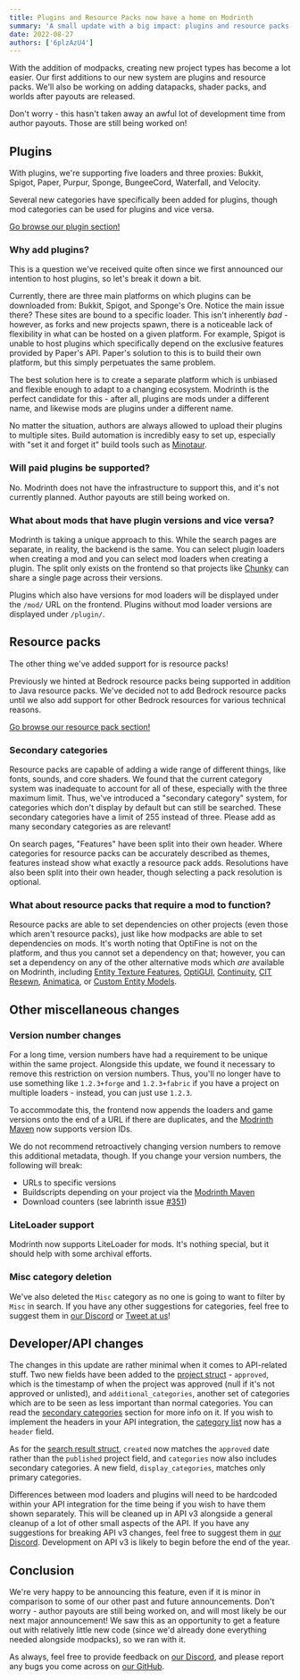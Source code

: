 ```yaml
---
title: Plugins and Resource Packs now have a home on Modrinth
summary: 'A small update with a big impact: plugins and resource packs are now available on Modrinth!'
date: 2022-08-27
authors: ['6plzAzU4']
---
```


With the addition of modpacks, creating new project types has become a lot easier. Our first additions to our new system are plugins and resource packs. We'll also be working on adding datapacks, shader packs, and worlds after payouts are released.

Don't worry - this hasn't taken away an awful lot of development time from author payouts. Those are still being worked on!

## Plugins

With plugins, we're supporting five loaders and three proxies: Bukkit, Spigot, Paper, Purpur, Sponge, BungeeCord, Waterfall, and Velocity.

Several new categories have specifically been added for plugins, though mod categories can be used for plugins and vice versa.

[Go browse our plugin section!](https://modrinth.com/plugins)

### Why add plugins?

This is a question we've received quite often since we first announced our intention to host plugins, so let's break it down a bit.

Currently, there are three main platforms on which plugins can be downloaded from: Bukkit, Spigot, and Sponge's Ore. Notice the main issue there? These sites are bound to a specific loader. This isn't inherently _bad_ - however, as forks and new projects spawn, there is a noticeable lack of flexibility in what can be hosted on a given platform. For example, Spigot is unable to host plugins which specifically depend on the exclusive features provided by Paper's API. Paper's solution to this is to build their own platform, but this simply perpetuates the same problem.

The best solution here is to create a separate platform which is unbiased and flexible enough to adapt to a changing ecosystem. Modrinth is the perfect candidate for this - after all, plugins are mods under a different name, and likewise mods are plugins under a different name.

No matter the situation, authors are always allowed to upload their plugins to multiple sites. Build automation is incredibly easy to set up, especially with "set it and forget it" build tools such as [Minotaur](https://github.com/modrinth/minotaur).

### Will paid plugins be supported?

No. Modrinth does not have the infrastructure to support this, and it's not currently planned. Author payouts are still being worked on.

### What about mods that have plugin versions and vice versa?

Modrinth is taking a unique approach to this. While the search pages are separate, in reality, the backend is the same. You can select plugin loaders when creating a mod and you can select mod loaders when creating a plugin. The split only exists on the frontend so that projects like [Chunky](https://modrinth.com/mod/chunky) can share a single page across their versions.

Plugins which also have versions for mod loaders will be displayed under the `/mod/` URL on the frontend. Plugins without mod loader versions are displayed under `/plugin/`.

## Resource packs

The other thing we've added support for is resource packs!

Previously we hinted at Bedrock resource packs being supported in addition to Java resource packs. We've decided not to add Bedrock resource packs until we also add support for other Bedrock resources for various technical reasons.

[Go browse our resource pack section!](https://modrinth.com/resourcepacks)

### Secondary categories

Resource packs are capable of adding a wide range of different things, like fonts, sounds, and core shaders. We found that the current category system was inadequate to account for all of these, especially with the three maximum limit. Thus, we've introduced a "secondary category" system, for categories which don't display by default but can still be searched. These secondary categories have a limit of 255 instead of three. Please add as many secondary categories as are relevant!

On search pages, "Features" have been split into their own header. Where categories for resource packs can be accurately described as themes, features instead show what exactly a resource pack adds. Resolutions have also been split into their own header, though selecting a pack resolution is optional.

### What about resource packs that require a mod to function?

Resource packs are able to set dependencies on other projects (even those which aren't resource packs), just like how modpacks are able to set dependencies on mods. It's worth noting that OptiFine is not on the platform, and thus you cannot set a dependency on that; however, you can set a dependency on any of the other alternative mods which _are_ available on Modrinth, including [Entity Texture Features](https://modrinth.com/mod/entitytexturefeatures), [OptiGUI](https://modrinth.com/mod/optigui), [Continuity](https://modrinth.com/mod/continuity), [CIT Resewn](https://modrinth.com/mod/cit-resewn), [Animatica](https://modrinth.com/mod/animatica), or [Custom Entity Models](https://modrinth.com/mod/cem).

## Other miscellaneous changes

### Version number changes

For a long time, version numbers have had a requirement to be unique within the same project. Alongside this update, we found it necessary to remove this restriction on version numbers. Thus, you'll no longer have to use something like `1.2.3+forge` and `1.2.3+fabric` if you have a project on multiple loaders - instead, you can just use `1.2.3`.

To accommodate this, the frontend now appends the loaders and game versions onto the end of a URL if there are duplicates, and the [Modrinth Maven] now supports version IDs.

We do not recommend retroactively changing version numbers to remove this additional metadata, though. If you change your version numbers, the following will break:

- URLs to specific versions
- Buildscripts depending on your project via the [Modrinth Maven]
- Download counters (see labrinth issue [#351](https://github.com/modrinth/labrinth/issues/351))

### LiteLoader support

Modrinth now supports LiteLoader for mods. It's nothing special, but it should help with some archival efforts.

### Misc category deletion

We've also deleted the `Misc` category as no one is going to want to filter by `Misc` in search. If you have any other suggestions for categories, feel free to suggest them in [our Discord][Discord] or [Tweet at us](https://twitter.com/modrinth)!

## Developer/API changes

The changes in this update are rather minimal when it comes to API-related stuff. Two new fields have been added to the [project struct](https://docs.modrinth.com/api-spec/#tag/project_model) - `approved`, which is the timestamp of when the project was approved (null if it's not approved or unlisted), and `additional_categories`, another set of categories which are to be seen as less important than normal categories. You can read the [secondary categories](#secondary-categories) section for more info on it. If you wish to implement the headers in your API integration, the [category list](https://docs.modrinth.com/api-spec/#tag/tags/operation/categoryList) now has a `header` field.

As for the [search result struct](https://docs.modrinth.com/api-spec/#tag/project_result_model), `created` now matches the `approved` date rather than the `published` project field, and `categories` now also includes secondary categories. A new field, `display_categories`, matches only primary categories.

Differences between mod loaders and plugins will need to be hardcoded within your API integration for the time being if you wish to have them shown separately. This will be cleaned up in API v3 alongside a general cleanup of a lot of other small aspects of the API. If you have any suggestions for breaking API v3 changes, feel free to suggest them in [our Discord][Discord]. Development on API v3 is likely to begin before the end of the year.

## Conclusion

We're very happy to be announcing this feature, even if it is minor in comparison to some of our other past and future announcements. Don't worry - author payouts are still being worked on, and will most likely be our next major announcement! We saw this as an opportunity to get a feature out with relatively little new code (since we'd already done everything needed alongside modpacks), so we ran with it.

As always, feel free to provide feedback on [our Discord][Discord], and please report any bugs you come across on [our GitHub](https://github.com/modrinth).

[Discord]: https://discord.modrinth.com
[Modrinth Maven]: https://support.modrinth.com/en/articles/8801191-modrinth-maven
